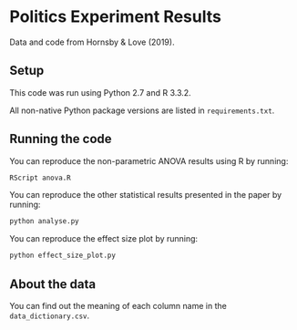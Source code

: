 # Politics Experiment Results

Data and code from Hornsby & Love (2019).


## Setup

This code was run using Python 2.7 and R 3.3.2.
 
All non-native Python package versions are listed in `requirements.txt`.

## Running the code

You can reproduce the non-parametric ANOVA results using R by running:

```bash
RScript anova.R
```

You can reproduce the other statistical results presented in the paper by running:

```bash
python analyse.py
```

You can reproduce the effect size plot by running:

```bash
python effect_size_plot.py
```

## About the data

You can find out the meaning of each column name in the `data_dictionary.csv`.
